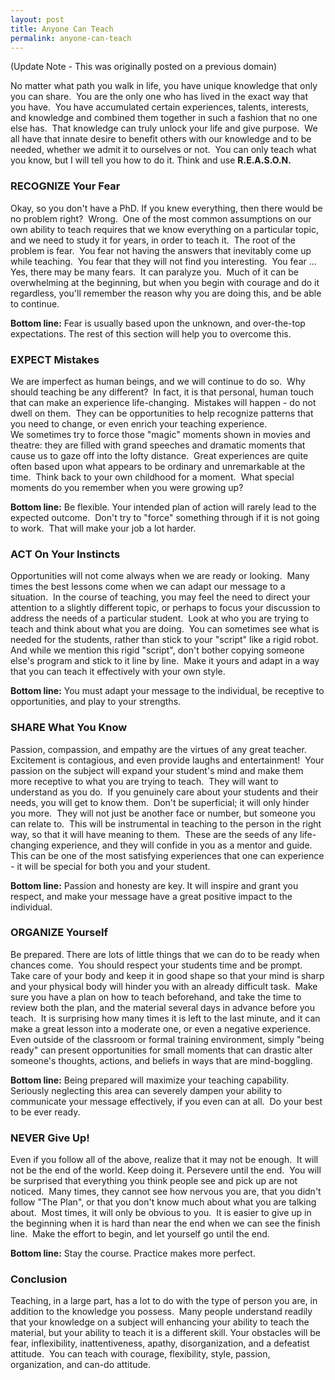 ```yaml
---
layout: post
title: Anyone Can Teach
permalink: anyone-can-teach
---
```


(Update Note - This was originally posted on a previous domain)

No matter what path you walk in life, you have unique knowledge that only you can share.  You are the only one who has lived in the exact way that you have.  You have accumulated certain experiences, talents, interests, and knowledge and combined them together in such a fashion that no one else has.  That knowledge can truly unlock your life and give purpose.  We all have that innate desire to benefit others with our knowledge and to be needed, whether we admit it to ourselves or not.  You can only teach what you know, but I will tell you how to do it. Think and use **R.E.A.S.O.N.**


### RECOGNIZE Your Fear

Okay, so you don't have a PhD. If you knew everything, then there would be no problem right?  Wrong.  One of the most common assumptions on our own ability to teach requires that we know everything on a particular topic, and we need to study it for years, in order to teach it.  The root of the problem is fear.  You fear not having the answers that inevitably come up while teaching.  You fear that they will not find you interesting.  You fear ...   Yes, there may be many fears.  It can paralyze you.  Much of it can be overwhelming at the beginning, but when you begin with courage and do it regardless, you'll remember the reason why you are doing this, and be able to continue.

**Bottom line:** Fear is usually based upon the unknown, and over-the-top expectations. The rest of this section will help you to overcome this.


### EXPECT Mistakes

We are imperfect as human beings, and we will continue to do so.  Why should teaching be any different?  In fact, it is that personal, human touch that can make an experience life-changing.  Mistakes will happen - do not dwell on them.  They can be opportunities to help recognize patterns that you need to change, or even enrich your teaching experience. We sometimes try to force those "magic" moments shown in movies and theatre: they are filled with grand speeches and dramatic moments that cause us to gaze off into the lofty distance.  Great experiences are quite often based upon what appears to be ordinary and unremarkable at the time.  Think back to your own childhood for a moment.  What special moments do you remember when you were growing up?

**Bottom line:** Be flexible. Your intended plan of action will rarely lead to the expected outcome.  Don't try to "force" something through if it is not going to work.  That will make your job a lot harder.


### ACT On Your Instincts

Opportunities will not come always when we are ready or looking.  Many times the best lessons come when we can adapt our message to a situation.  In the course of teaching, you may feel the need to direct your attention to a slightly different topic, or perhaps to focus your discussion to address the needs of a particular student.  Look at who you are trying to teach and think about what you are doing.  You can sometimes see what is needed for the students, rather than stick to your "script" like a rigid robot. And while we mention this rigid "script", don't bother copying someone else's program and stick to it line by line.  Make it yours and adapt in a way that you can teach it effectively with your own style.

**Bottom line:** You must adapt your message to the individual, be receptive to opportunities, and play to your strengths.


### SHARE What You Know

Passion, compassion, and empathy are the virtues of any great teacher.  Excitement is contagious, and even provide laughs and entertainment!  Your passion on the subject will expand your student's mind and make them more receptive to what you are trying to teach.  They will want to understand as you do.  If you genuinely care about your students and their needs, you will get to know them.  Don't be superficial; it will only hinder you more.  They will not just be another face or number, but someone you can relate to.  This will be instrumental in teaching to the person in the right way, so that it will have meaning to them.  These are the seeds of any life-changing experience, and they will confide in you as a mentor and guide.  This can be one of the most satisfying experiences that one can experience - it will be special for both you and your student.

**Bottom line:** Passion and honesty are key. It will inspire and grant you respect, and make your message have a great positive impact to the individual.


### ORGANIZE Yourself

Be prepared. There are lots of little things that we can do to be ready when chances come.  You should respect your students time and be prompt.  Take care of your body and keep it in good shape so that your mind is sharp and your physical body will hinder you with an already difficult task.  Make sure you have a plan on how to teach beforehand, and take the time to review both the plan, and the material several days in advance before you teach.  It is surprising how many times it is left to the last minute, and it can make a great lesson into a moderate one, or even a negative experience.  Even outside of the classroom or formal training environment, simply "being ready" can present opportunities for small moments that can drastic alter someone's thoughts, actions, and beliefs in ways that are mind-boggling.

**Bottom line:** Being prepared will maximize your teaching capability.  Seriously neglecting this area can severely dampen your ability to communicate your message effectively, if you even can at all.  Do your best to be ever ready.


### NEVER Give Up!

Even if you follow all of the above, realize that it may not be enough.  It will not be the end of the world. Keep doing it. Persevere until the end.  You will be surprised that everything you think people see and pick up are not noticed.  Many times, they cannot see how nervous you are, that you didn't follow "The Plan", or that you don't know much about what you are talking about.  Most times, it will only be obvious to you.  It is easier to give up in the beginning when it is hard than near the end when we can see the finish line.  Make the effort to begin, and let yourself go until the end.

**Bottom line:** Stay the course. Practice makes more perfect.


### Conclusion

Teaching, in a large part, has a lot to do with the type of person you are, in addition to the knowledge you possess.  Many people understand readily that your knowledge on a subject will enhancing your ability to teach the material, but your ability to teach it is a different skill. Your obstacles will be fear, inflexibility, inattentiveness, apathy, disorganization, and a defeatist attitude.  You can teach with courage, flexibility, style, passion, organization, and can-do attitude.
